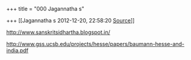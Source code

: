 +++
title = "000 Jagannatha s"

+++
[[Jagannatha s	2012-12-20, 22:58:20 [Source](https://groups.google.com/g/bvparishat/c/bQqt-Gk11Yg)]]



  
<http://www.sanskritsidhartha.blogspot.in/>

  
<http://www.gss.ucsb.edu/projects/hesse/papers/baumann-hesse-and-india.pdf>





